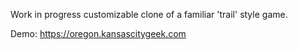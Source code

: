 Work in progress customizable clone of a familiar 'trail' style game.

Demo: https://oregon.kansascitygeek.com
